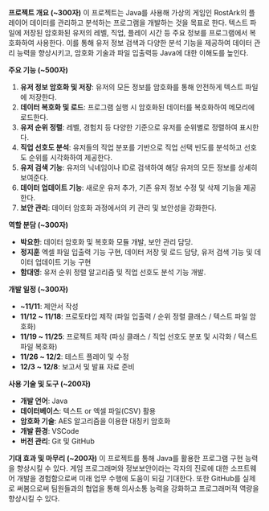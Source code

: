 **프로젝트 개요 (~300자)**
이 프로젝트는 Java를 사용해 가상의 게임인 RostArk의 플레이어 데이터를 관리하고 분석하는 프로그램을 개발하는 것을 목표로 한다. 텍스트 파일에 저장된 
암호화된 유저의 레벨, 직업, 플레이 시간 등 주요 정보를 프로그램에서 복호화하여 사용한다. 이를 통해 유저 정보 검색과 다양한 분석 기능을 제공하여 데이터 관리 능력을 향상시키고, 암호화 기술과 파일 입출력등 Java에 대한 이해도를 높인다.



**주요 기능 (~500자)**
1. **유저 정보 암호화 및 저장**: 유저의 모든 정보를 암호화를 통해 안전하게 텍스트 파일에 저장한다.
2. **데이터 복호화 및 로드**: 프로그램 실행 시 암호화된 데이터를 복호화하여 메모리에 로드한다.
3. **유저 순위 정렬**: 레벨, 경험치 등 다양한 기준으로 유저를 순위별로 정렬하여 표시한다.
4. **직업 선호도 분석**: 유저들의 직업 분포를 기반으로 직업 선택 빈도를 분석하고 선호도 순위를 시각화하여 제공한다.
5. **유저 검색 기능**: 유저의 닉네임이나 ID로 검색하여 해당 유저의 모든 정보를 상세히 보여준다.
6. **데이터 업데이트 기능**: 새로운 유저 추가, 기존 유저 정보 수정 및 삭제 기능을 제공한다.
7. **보안 관리**: 데이터 암호화 과정에서의 키 관리 및 보안성을 강화한다.



**역할 분담 (~300자)**
- **박요한**: 데이터 암호화 및 복호화 모듈 개발, 보안 관리 담당.
- **정지훈** 엑셀 파일 입출력 기능 구현, 데이터 저장 및 로드 담당, 유저 검색 기능 및 데이터 업데이트 기능 구현
- **함대영**: 유저 순위 정렬 알고리즘 및 직업 선호도 분석 기능 개발.



**개발 일정 (~300자)**

- **~11/11**: 제안서 작성
- **11/12 ~ 11/18**: 프로토타입 제작 (파일 입출력 / 순위 정렬 클래스 / 텍스트 파일 암호화)
- **11/19 ~ 11/25**: 프로젝트 제작 (파싱 클래스 / 직업 선호도 분포 및 시각화 / 텍스트 파일 복호화)
- **11/26 ~ 12/2**: 테스트 플레이 및 수정
- **12/3 ~ 12/8**: 보고서 및 발표 자료 준비



**사용 기술 및 도구 (~200자)**

- **개발 언어**: Java
- **데이터베이스**: 텍스트 or 엑셀 파일(CSV) 활용
- **암호화 기술**: AES 알고리즘을 이용한 대칭키 암호화
- **개발 환경**: VSCode
- **버전 관리**: Git 및 GitHub



**기대 효과 및 마무리 (~200자)**
이 프로젝트를 통해 Java를 활용한 프로그램 구현 능력을 향상시킬 수 있다. 게임 프로그래머와 정보보안이라는 각자의 진로에 대한 소프트웨어 개발을 경험함으로써 미래 업무 수행에 도움이 되길 기대한다. 또한 GitHub를 실제로 써봄으로써 팀원들과의 협업을 통해 의사소통 능력을 강화하고 프로그래머적 역량을 향상시킬 수 있다.
